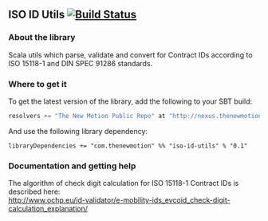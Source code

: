 ## ISO ID Utils [![Build Status](https://travis-ci.org/thenewmotion/iso-id-utils.png?branch=master)](https://travis-ci.org/thenewmotion/iso-id-utils)

### About the library ###

Scala utils which parse, validate and convert for Contract IDs according to ISO 15118-1 and DIN SPEC 91286 standards.

### Where to get it ###

To get the latest version of the library, add the following to your SBT build:

``` scala
resolvers += "The New Motion Public Repo" at "http://nexus.thenewmotion.com/content/groups/public/"
```

And use the following library dependency:

```
libraryDependencies += "com.thenewmotion" %% "iso-id-utils" % "0.1"
```

### Documentation and getting help ###

The algorithm of check digit calculation for ISO 15118-1 Contract IDs is described here:  
http://www.ochp.eu/id-validator/e-mobility-ids_evcoid_check-digit-calculation_explanation/
